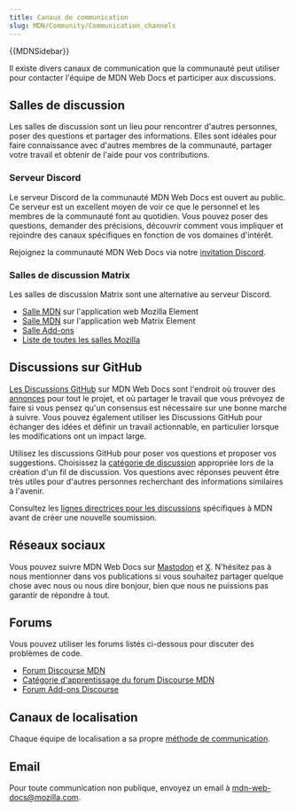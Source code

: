 ```yaml
---
title: Canaux de communication
slug: MDN/Community/Communication_channels
---
```


{{MDNSidebar}}

Il existe divers canaux de communication que la communauté peut utiliser pour contacter l'équipe de MDN Web Docs et participer aux discussions.

## Salles de discussion

Les salles de discussion sont un lieu pour rencontrer d'autres personnes, poser des questions et partager des informations.
Elles sont idéales pour faire connaissance avec d'autres membres de la communauté, partager votre travail et obtenir de l'aide pour vos contributions.

### Serveur Discord

Le serveur Discord de la communauté MDN Web Docs est ouvert au public.
Ce serveur est un excellent moyen de voir ce que le personnel et les membres de la communauté font au quotidien.
Vous pouvez poser des questions, demander des précisions, découvrir comment vous impliquer et rejoindre des canaux spécifiques en fonction de vos domaines d'intérêt.

Rejoignez la communauté MDN Web Docs via notre [invitation Discord](/discord).

### Salles de discussion Matrix

Les salles de discussion Matrix sont une alternative au serveur Discord.

- [Salle MDN](https://chat.mozilla.org/#/room/#mdn:mozilla.org) sur l'application web Mozilla Element
- [Salle MDN](https://app.element.io/#/room/#mdn:mozilla.org) sur l'application web Matrix Element
- [Salle Add-ons](https://chat.mozilla.org/#/room/#addons:mozilla.org)
- [Liste de toutes les salles Mozilla](https://wiki.mozilla.org/Matrix#Commonly_used_rooms)

## Discussions sur GitHub

[Les Discussions GitHub](https://github.com/orgs/mdn/discussions) sur MDN Web Docs sont l'endroit où trouver des [annonces](https://github.com/orgs/mdn/discussions/categories/announcements) pour tout le projet, et où partager le travail que vous prévoyez de faire si vous pensez qu'un consensus est nécessaire sur une bonne marche à suivre.
Vous pouvez également utiliser les Discussions GitHub pour échanger des idées et définir un travail actionnable, en particulier lorsque les modifications ont un impact large.

Utilisez les discussions GitHub pour poser vos questions et proposer vos suggestions.
Choisissez la [catégorie de discussion](https://github.com/mdn/mdn-community#github-discussions) appropriée lors de la création d'un fil de discussion.
Vos questions avec réponses peuvent être très utiles pour d'autres personnes recherchant des informations similaires à l'avenir.

Consultez les [lignes directrices pour les discussions](/fr/docs/MDN/Community/Discussions) spécifiques à MDN avant de créer une nouvelle soumission.

## Réseaux sociaux

Vous pouvez suivre MDN Web Docs sur [Mastodon](https://mozilla.social/@mdn) et [X](https://x.com/MozDevNet).
N'hésitez pas à nous mentionner dans vos publications si vous souhaitez partager quelque chose avec nous ou nous dire bonjour, bien que nous ne puissions pas garantir de répondre à tout.

## Forums

Vous pouvez utiliser les forums listés ci-dessous pour discuter des problèmes de code.

- [Forum Discourse MDN](https://discourse.mozilla.org/c/mdn/236)
- [Catégorie d'apprentissage du forum Discourse MDN](https://discourse.mozilla.org/c/mdn/learn/250)
- [Forum Add-ons Discourse](https://discourse.mozilla.org/c/add-ons/35)

## Canaux de localisation

Chaque équipe de localisation a sa propre [méthode de communication](/en-US/docs/MDN/Community/Contributing/Translated_content).

## Email

Pour toute communication non publique, envoyez un email à [mdn-web-docs@mozilla.com](mailto:mdn-web-docs@mozilla.com).